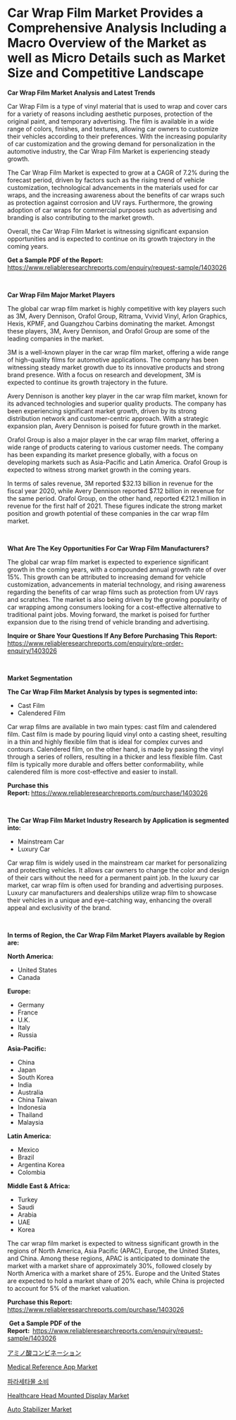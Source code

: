 <p><h1>Car Wrap Film Market Provides a Comprehensive Analysis Including a Macro Overview of the Market as well as Micro Details such as Market Size and Competitive Landscape</h1></p><p><strong>Car Wrap Film Market Analysis and Latest Trends</strong></p>
<p><p>Car Wrap Film is a type of vinyl material that is used to wrap and cover cars for a variety of reasons including aesthetic purposes, protection of the original paint, and temporary advertising. The film is available in a wide range of colors, finishes, and textures, allowing car owners to customize their vehicles according to their preferences. With the increasing popularity of car customization and the growing demand for personalization in the automotive industry, the Car Wrap Film Market is experiencing steady growth.</p><p>The Car Wrap Film Market is expected to grow at a CAGR of 7.2% during the forecast period, driven by factors such as the rising trend of vehicle customization, technological advancements in the materials used for car wraps, and the increasing awareness about the benefits of car wraps such as protection against corrosion and UV rays. Furthermore, the growing adoption of car wraps for commercial purposes such as advertising and branding is also contributing to the market growth.</p><p>Overall, the Car Wrap Film Market is witnessing significant expansion opportunities and is expected to continue on its growth trajectory in the coming years.</p></p>
<p><strong>Get a Sample PDF of the Report:&nbsp;</strong> <a href="https://www.reliableresearchreports.com/enquiry/request-sample/1403026">https://www.reliableresearchreports.com/enquiry/request-sample/1403026</a></p>
<p>&nbsp;</p>
<p><strong>Car Wrap Film Major Market Players</strong></p>
<p><p>The global car wrap film market is highly competitive with key players such as 3M, Avery Dennison, Orafol Group, Ritrama, Vvivid Vinyl, Arlon Graphics, Hexis, KPMF, and Guangzhou Carbins dominating the market. Amongst these players, 3M, Avery Dennison, and Orafol Group are some of the leading companies in the market.</p><p>3M is a well-known player in the car wrap film market, offering a wide range of high-quality films for automotive applications. The company has been witnessing steady market growth due to its innovative products and strong brand presence. With a focus on research and development, 3M is expected to continue its growth trajectory in the future.</p><p>Avery Dennison is another key player in the car wrap film market, known for its advanced technologies and superior quality products. The company has been experiencing significant market growth, driven by its strong distribution network and customer-centric approach. With a strategic expansion plan, Avery Dennison is poised for future growth in the market.</p><p>Orafol Group is also a major player in the car wrap film market, offering a wide range of products catering to various customer needs. The company has been expanding its market presence globally, with a focus on developing markets such as Asia-Pacific and Latin America. Orafol Group is expected to witness strong market growth in the coming years.</p><p>In terms of sales revenue, 3M reported $32.13 billion in revenue for the fiscal year 2020, while Avery Dennison reported $7.12 billion in revenue for the same period. Orafol Group, on the other hand, reported €212.1 million in revenue for the first half of 2021. These figures indicate the strong market position and growth potential of these companies in the car wrap film market.</p></p>
<p>&nbsp;</p>
<p><strong>What Are The Key Opportunities For Car Wrap Film Manufacturers?</strong></p>
<p><p>The global car wrap film market is expected to experience significant growth in the coming years, with a compounded annual growth rate of over 15%. This growth can be attributed to increasing demand for vehicle customization, advancements in material technology, and rising awareness regarding the benefits of car wrap films such as protection from UV rays and scratches. The market is also being driven by the growing popularity of car wrapping among consumers looking for a cost-effective alternative to traditional paint jobs. Moving forward, the market is poised for further expansion due to the rising trend of vehicle branding and advertising.</p></p>
<p><strong>Inquire or Share Your Questions If Any Before Purchasing This Report:</strong> <a href="https://www.reliableresearchreports.com/enquiry/pre-order-enquiry/1403026">https://www.reliableresearchreports.com/enquiry/pre-order-enquiry/1403026</a></p>
<p>&nbsp;</p>
<p><strong>Market Segmentation</strong></p>
<p><strong>The Car Wrap Film Market Analysis by types is segmented into:</strong></p>
<p><ul><li>Cast Film</li><li>Calendered Film</li></ul></p>
<p><p>Car wrap films are available in two main types: cast film and calendered film. Cast film is made by pouring liquid vinyl onto a casting sheet, resulting in a thin and highly flexible film that is ideal for complex curves and contours. Calendered film, on the other hand, is made by passing the vinyl through a series of rollers, resulting in a thicker and less flexible film. Cast film is typically more durable and offers better conformability, while calendered film is more cost-effective and easier to install.</p></p>
<p><strong>Purchase this Report:&nbsp;</strong><a href="https://www.reliableresearchreports.com/purchase/1403026">https://www.reliableresearchreports.com/purchase/1403026</a></p>
<p>&nbsp;</p>
<p><strong>The Car Wrap Film Market Industry Research by Application is segmented into:</strong></p>
<p><ul><li>Mainstream Car</li><li>Luxury Car</li></ul></p>
<p><p>Car wrap film is widely used in the mainstream car market for personalizing and protecting vehicles. It allows car owners to change the color and design of their cars without the need for a permanent paint job. In the luxury car market, car wrap film is often used for branding and advertising purposes. Luxury car manufacturers and dealerships utilize wrap film to showcase their vehicles in a unique and eye-catching way, enhancing the overall appeal and exclusivity of the brand.</p></p>
<p>&nbsp;</p>
<p><strong>In terms of Region, the Car Wrap Film Market Players available by Region are:</strong></p>
<p>
    <p> <strong> North America: </strong>
        <ul>
            <li>United States</li>
            <li>Canada</li>
        </ul>
        </p> 
    <p> <strong> Europe: </strong>
        <ul>
            <li>Germany</li>
            <li>France</li>
            <li>U.K.</li>
            <li>Italy</li>
            <li>Russia</li>
        </ul>
        </p> 
    <p> <strong> Asia-Pacific: </strong>
        <ul>
            <li>China</li>
            <li>Japan</li>
            <li>South Korea</li>
            <li>India</li>
            <li>Australia</li>
            <li>China Taiwan</li>
            <li>Indonesia</li>
            <li>Thailand</li>
            <li>Malaysia</li>
        </ul>
        </p> 
    <p> <strong> Latin America: </strong>
        <ul>
            <li>Mexico</li>
            <li>Brazil</li>
            <li>Argentina Korea</li>
            <li>Colombia</li>
        </ul>
        </p> 
    <p> <strong> Middle East & Africa: </strong>
        <ul>
            <li>Turkey</li>
            <li>Saudi</li>
            <li>Arabia</li>
            <li>UAE</li>
            <li>Korea</li>
        </ul>
    </p>
    </p>
<p><p>The car wrap film market is expected to witness significant growth in the regions of North America, Asia Pacific (APAC), Europe, the United States, and China. Among these regions, APAC is anticipated to dominate the market with a market share of approximately 30%, followed closely by North America with a market share of 25%. Europe and the United States are expected to hold a market share of 20% each, while China is projected to account for 5% of the market valuation.</p></p>
<p><strong>Purchase this Report: </strong><a href="https://www.reliableresearchreports.com/purchase/1403026">https://www.reliableresearchreports.com/purchase/1403026</a></p>
<p>&nbsp;<strong>Get a Sample PDF of the Report:&nbsp;&nbsp;</strong><a href="https://www.reliableresearchreports.com/enquiry/request-sample/1403026">https://www.reliableresearchreports.com/enquiry/request-sample/1403026</a></p>
<p><strong></strong></p>
<p><p><a href="https://medium.com/@bracarafogo/%E3%82%A2%E3%83%9F%E3%83%8E%E9%85%B8%E7%B5%84%E3%81%BF%E5%90%88%E3%82%8F%E3%81%9B%E5%B8%82%E5%A0%B4%E3%81%AE%E8%A6%8F%E6%A8%A1%E3%81%AF-%E4%B8%96%E7%95%8C%E3%81%AE%E6%A5%AD%E7%95%8C%E3%81%AB%E3%81%8A%E3%81%91%E3%82%8B%E6%9C%80%E9%81%A9%E3%81%AA%E3%83%9E%E3%83%BC%E3%82%B1%E3%83%86%E3%82%A3%E3%83%B3%E3%82%B0%E3%83%81%E3%83%A3%E3%83%B3%E3%83%8D%E3%83%AB%E3%82%92%E7%A4%BA%E3%81%97%E3%81%A6%E3%81%84%E3%81%BE%E3%81%99-d9f608132a2e">アミノ酸コンビネーション</a></p><p><a href="https://github.com/derrinmiltonellis35gcl/Market-Research-Report-List-1/blob/main/medical-reference-app-market.md">Medical Reference App Market</a></p><p><a href="https://medium.com/@rashellcooperkf5apeha9cpb/%ED%8C%8C%EB%9D%BC%EC%84%B8%ED%83%80%EB%AA%B0-%EC%86%8C%EB%B9%84-%EC%8B%9C%EC%9E%A5%EC%9D%80-%EC%8B%9C%EC%9E%A5-%EC%A0%90%EC%9C%A0%EC%9C%A8-%EC%8B%9C%EC%9E%A5-%ED%8A%B8%EB%A0%8C%EB%93%9C-%EB%B0%8F-%EC%8B%9C%EC%9E%A5-%EC%84%B1%EC%9E%A5%EC%97%90-%EA%B4%80%ED%95%9C-%EC%A0%95%EB%B3%B4%EB%A5%BC-%EC%A0%9C%EA%B3%B5%ED%95%A9%EB%8B%88%EB%8B%A4-6649261a3249">파라세타몰 소비</a></p><p><a href="https://github.com/Chiragrp22/Market-Research-Report-List-3/blob/main/healthcare-head-mounted-display-market.md">Healthcare Head Mounted Display Market</a></p><p><a href="https://view.publitas.com/reportprime-1/auto-stabilizer-market-size-and-growth-market-segmentation-regional-and-country-breakdowns-and-market-trends-for-period-from-2024-2031/">Auto Stabilizer Market</a></p></p>